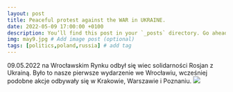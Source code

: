 ```yaml
---
layout: post
title: Peaceful protest against the WAR in UKRAINE.
date: 2022-05-09 17:00:00 +0100
description: You’ll find this post in your `_posts` directory. Go ahead and edit it and re-build the site to see your changes. # Add post description (optional)
img: may9.jpg # Add image post (optional)
tags: [politics,poland,russia] # add tag
---
```

09.05.2022 na Wrocławskim Rynku odbył się wiec solidarności Rosjan z Ukrainą. Było to nasze pierwsze wydarzenie we Wrocławiu, wcześniej podobne akcje odbywały się w Krakowie, Warszawie i Poznaniu. 
![](https://scontent.fpoz6-1.fna.fbcdn.net/v/t39.30808-6/280029624_2239561216181543_3214033878042124106_n.jpg?_nc_cat=108&ccb=1-7&_nc_sid=5cd70e&_nc_ohc=1kpbfl2FIC4AX96Lfvb&tn=UFA7soCi4TO-fD5R&_nc_ht=scontent.fpoz6-1.fna&oh=00_AfAjRimygXycTnILLv1YmR7EC5IHZLgDuhHSSKHwfSHYtA&oe=63BA58DC)